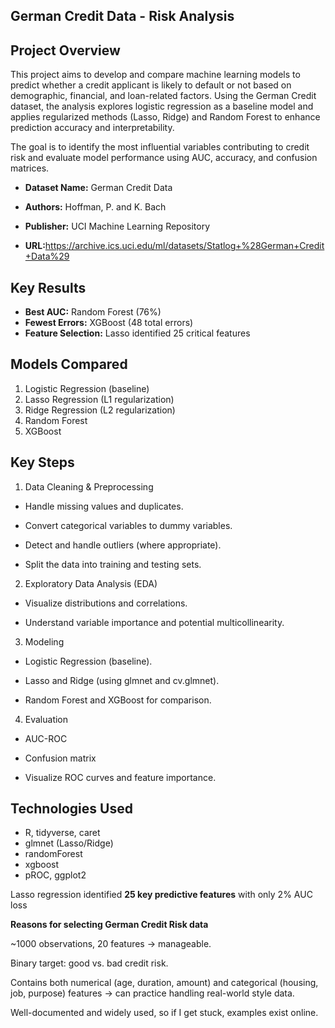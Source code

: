 ## **German Credit Data - Risk Analysis**


## Project Overview
This project aims to develop and compare machine learning models to predict whether a credit applicant is likely to default or not based on demographic, financial, and loan-related factors.
Using the German Credit dataset, the analysis explores logistic regression as a baseline model and applies regularized methods (Lasso, Ridge) and Random Forest to enhance prediction accuracy and interpretability.

The goal is to identify the most influential variables contributing to credit risk and evaluate model performance using AUC, accuracy, and confusion matrices.
- **Dataset Name:** German Credit Data

- **Authors:** Hoffman, P. and K. Bach

- **Publisher:** UCI Machine Learning Repository

- **URL:**<https://archive.ics.uci.edu/ml/datasets/Statlog+%28German+Credit+Data%29>


## Key Results
- **Best AUC:** Random Forest (76%)
- **Fewest Errors:** XGBoost (48 total errors)
- **Feature Selection:** Lasso identified 25 critical features

## Models Compared
1. Logistic Regression (baseline)
2. Lasso Regression (L1 regularization)
3. Ridge Regression (L2 regularization)
4. Random Forest
5. XGBoost

## Key Steps

1. Data Cleaning & Preprocessing

- Handle missing values and duplicates.

- Convert categorical variables to dummy variables.

- Detect and handle outliers (where appropriate).

- Split the data into training and testing sets.

2. Exploratory Data Analysis (EDA)

- Visualize distributions and correlations.

- Understand variable importance and potential multicollinearity.

3. Modeling

- Logistic Regression (baseline).

- Lasso and Ridge (using glmnet and cv.glmnet).

- Random Forest and XGBoost for comparison.

4. Evaluation

- AUC-ROC

- Confusion matrix

- Visualize ROC curves and feature importance.


## Technologies Used
- R, tidyverse, caret
- glmnet (Lasso/Ridge)
- randomForest
- xgboost
- pROC, ggplot2



Lasso regression identified **25 key predictive features** with only 2% AUC loss













**Reasons for selecting German Credit Risk data**

~1000 observations, 20 features → manageable.

Binary target: good vs. bad credit risk.

Contains both numerical (age, duration, amount) and categorical (housing, job, purpose) features → can practice handling real-world style data.

Well-documented and widely used, so if I get stuck, examples exist online.
